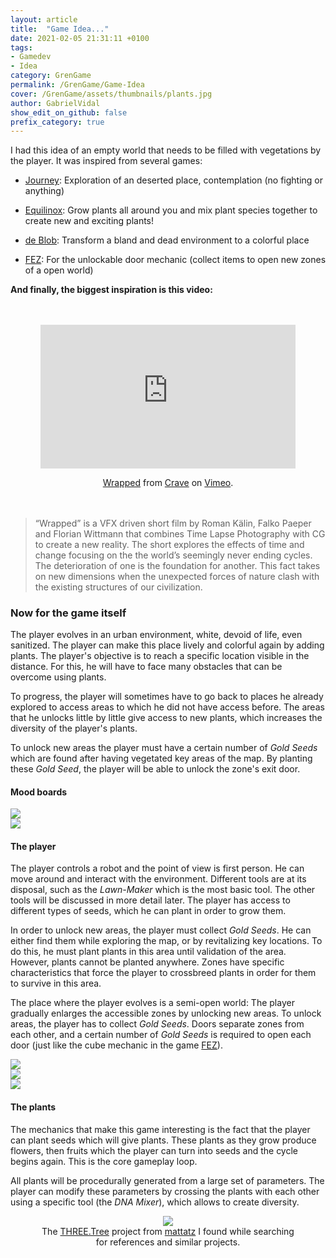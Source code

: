 ```yaml
---
layout: article
title:  "Game Idea..."
date: 2021-02-05 21:31:11 +0100
tags:
- Gamedev
- Idea
category: GrenGame
permalink: /GrenGame/Game-Idea
cover: /GrenGame/assets/thumbnails/plants.jpg
author: GabrielVidal
show_edit_on_github: false
prefix_category: true
---
```


I had this idea of an empty world that needs to be filled with vegetations by the player. It was inspired from several games:

* [Journey](https://store.steampowered.com/app/638230/Journey/): Exploration of an deserted place, contemplation (no fighting or anything)

* [Equilinox](https://store.steampowered.com/app/853550/Equilinox/): Grow plants all around you and mix plant species together to create new and exciting plants!

* [de Blob](https://store.steampowered.com/app/532320/de_Blob/): Transform a bland and dead environment to a colorful place

* [FEZ](https://store.steampowered.com/app/224760/FEZ/): For the unlockable door mechanic (collect items to open new zones of a open world)

**And finally, the biggest inspiration is this video:**

<div style="text-align: center; margin: 3rem">
<iframe src="https://player.vimeo.com/video/161599224" width="100%" style="aspect-ratio: 16 / 9;" frameborder="0" allow="autoplay; fullscreen; picture-in-picture" allowfullscreen></iframe>
<p><a href="https://vimeo.com/161599224">Wrapped</a> from <a href="https://vimeo.com/cravedirectors">Crave</a> on <a href="https://vimeo.com">Vimeo</a>.</p>
</div>

> “Wrapped” is a VFX driven short film by Roman Kälin, Falko Paeper and Florian Wittmann that combines Time Lapse Photography with CG to create a new reality. The short explores the effects of time and change focusing on the the world’s seemingly never ending cycles. The deterioration of one is the foundation for another. This fact takes on new dimensions when the unexpected forces of nature clash with the existing structures of our civilization.

### Now for the game itself

The player evolves in an urban environment, white, devoid of life, even sanitized. The player can make this place lively and colorful again by adding plants. The player's objective is to reach a specific location visible in the distance. For this, he will have to face many obstacles that can be overcome using plants.

To progress, the player will sometimes have to go back to places he already explored to access areas to which he did not have access before. The areas that he unlocks little by little give access to new plants, which increases the diversity of the player's plants.

To unlock new areas the player must have a certain number of *Gold Seeds* which are found after having vegetated key areas of the map. By planting these *Gold Seed*, the player will be able to unlock the zone's exit door.

#### Mood boards

<div class="grid-container">
  <div class="grid grid--p-1">
    <div class="cell cell--12 cell--lg-6 content">
      <img src="/GrenGame/assets/moodboards/before.png" style="text-align: center"/>
    </div>
    <div class="cell cell--12 cell--lg-6 content">
      <img src="/GrenGame/assets/moodboards/after.png" style="text-align: center"/>
    </div>
  </div>
</div>

#### The player

The player controls a robot and the point of view is first person. He can move around and interact with the environment. Different tools are at its disposal, such as the *Lawn-Maker* which is the most basic tool. The other tools will be discussed in more detail later.
The player has access to different types of seeds, which he can plant in order to grow them.

In order to unlock new areas, the player must collect *Gold Seeds*. He can either find them while exploring the map, or by revitalizing key locations. To do this, he must plant plants in this area until validation of the area. However, plants cannot be planted anywhere. Zones have specific characteristics that force the player to crossbreed plants in order for them to survive in this area.

The place where the player evolves is a semi-open world: The player gradually enlarges the accessible zones by unlocking new areas. To unlock areas, the player has to collect *Gold Seeds*. Doors separate zones from each other, and a certain number of *Gold Seeds* is required to open each door (just like the cube mechanic in the game [FEZ](https://store.steampowered.com/app/224760/FEZ/)).

<div class="swiper swiper-demo my-3 swiper-demo--0" style="height: auto;">
  <div class="swiper__wrapper">
    <div class="swiper__slide"><img class="lightbox-ignore" src="/GrenGame/assets/charadesign/Page1.jpg"/></div>
    <div class="swiper__slide"><img class="lightbox-ignore" src="/GrenGame/assets/charadesign/Page2.jpg"/></div>
    <div class="swiper__slide"><img class="lightbox-ignore" src="/GrenGame/assets/charadesign/Page3.jpg"/></div>
  </div>
  <div class="swiper__button swiper__button--prev fas fa-chevron-left"></div>
  <div class="swiper__button swiper__button--next fas fa-chevron-right"></div>
</div>

#### The plants

The mechanics that make this game interesting is the fact that the player can plant seeds which will give plants. These plants as they grow produce flowers, then fruits which the player can turn into seeds and the cycle begins again. This is the core gameplay loop.

All plants will be procedurally generated from a large set of parameters. The player can modify these parameters by crossing the plants with each other using a specific tool (the *DNA Mixer*), which allows to create diversity.

<div style="text-align: center">
<figure>
    <img src='https://raw.githubusercontent.com/mattatz/THREE.Tree/master/Captures/grow.gif' style="margin: auto;"/>
    <figcaption> The
      <a href="https://github.com/mattatz/THREE.Tree">THREE.Tree</a> project from <a href="https://github.com/mattatz">mattatz</a> I found while searching for references and similar projects.
      </figcaption>
</figure>
</div>

<script>
  {%- include scripts/lib/swiper.js -%}
  var SOURCES = window.TEXT_VARIABLES.sources;
  window.Lazyload.js(SOURCES.jquery, function() {
    $('.swiper-demo--0').swiper();
  });
</script>
